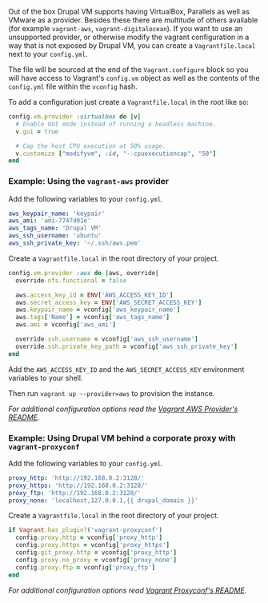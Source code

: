 Out of the box Drupal VM supports having VirtualBox, Parallels as well as VMware as a provider. Besides these there are multitude of others available (for example `vagrant-aws`, `vagrant-digitalocean`).  If you want to use an unsupported provider, or otherwise modify the vagrant configuration in a way that is not exposed by Drupal VM, you can create a `Vagrantfile.local` next to your `config.yml`.

The file will be sourced at the end of the `Vagrant.configure` block so you will have access to Vagrant's `config.vm` object as well as the contents of the `config.yml` file within the `vconfig` hash.

To add a configuration just create a `Vagrantfile.local` in the root like so:

```ruby
config.vm.provider :virtualbox do |v|
  # Enable GUI mode instead of running a headless machine.
  v.gui = true

  # Cap the host CPU execution at 50% usage.
  v.customize ["modifyvm", :id, "--cpuexecutioncap", "50"]
end
```

### Example: Using the `vagrant-aws` provider

Add the following variables to your `config.yml`.

```yaml
aws_keypair_name: 'keypair'
aws_ami: 'ami-7747d01e'
aws_tags_name: 'Drupal VM'
aws_ssh_username: 'ubuntu'
aws_ssh_private_key: '~/.ssh/aws.pem'
```

Create a `Vagrantfile.local` in the root directory of your project.

```ruby
config.vm.provider :aws do |aws, override|
  override.nfs.functional = false

  aws.access_key_id = ENV['AWS_ACCESS_KEY_ID']
  aws.secret_access_key = ENV['AWS_SECRET_ACCESS_KEY']
  aws.keypair_name = vconfig['aws_keypair_name']
  aws.tags['Name'] = vconfig['aws_tags_name']
  aws.ami = vconfig['aws_ami']

  override.ssh.username = vconfig['aws_ssh_username']
  override.ssh.private_key_path = vconfig['aws_ssh_private_key']
end
```

Add the `AWS_ACCESS_KEY_ID` and the `AWS_SECRET_ACCESS_KEY` environment variables to your shell.

Then run `vagrant up --provider=aws` to provision the instance.

_For additional configuration options read the [Vagrant AWS Provider's README](https://github.com/mitchellh/vagrant-aws#readme)._

### Example: Using Drupal VM behind a corporate proxy with `vagrant-proxyconf`

Add the following variables to your `config.yml`.

```yaml
proxy_http: 'http://192.168.0.2:3128/'
proxy_https: 'http://192.168.0.2:3128/'
proxy_ftp: 'http://192.168.0.2:3128/'
proxy_none: 'localhost,127.0.0.1,{{ drupal_domain }}'
```

Create a `Vagrantfile.local` in the root directory of your project.

```ruby
if Vagrant.has_plugin?('vagrant-proxyconf')
  config.proxy.http = vconfig['proxy_http']
  config.proxy.https = vconfig['proxy_https']
  config.git_proxy.http = vconfig['proxy_http']
  config.proxy.no_proxy = vconfig['proxy_none']
  config.proxy.ftp = vconfig['proxy_ftp']
end
```

_For additional configuration options read [Vagrant Proxyconf's README](https://github.com/tmatilai/vagrant-proxyconf#readme)._
